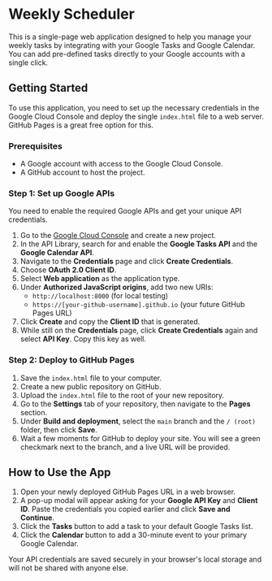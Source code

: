 # Weekly Scheduler

This is a single-page web application designed to help you manage your weekly tasks by integrating with your Google Tasks and Google Calendar. You can add pre-defined tasks directly to your Google accounts with a single click.

## Getting Started

To use this application, you need to set up the necessary credentials in the Google Cloud Console and deploy the single `index.html` file to a web server. GitHub Pages is a great free option for this.

### Prerequisites

*   A Google account with access to the Google Cloud Console.
*   A GitHub account to host the project.

### Step 1: Set up Google APIs

You need to enable the required Google APIs and get your unique API credentials.

1.  Go to the [Google Cloud Console](https://console.cloud.google.com/) and create a new project.
2.  In the API Library, search for and enable the **Google Tasks API** and the **Google Calendar API**.
3.  Navigate to the **Credentials** page and click **Create Credentials**.
4.  Choose **OAuth 2.0 Client ID**.
5.  Select **Web application** as the application type.
6.  Under **Authorized JavaScript origins**, add two new URIs:
    *   `http://localhost:8000` (for local testing)
    *   `https://[your-github-username].github.io` (your future GitHub Pages URL)
7.  Click **Create** and copy the **Client ID** that is generated.
8.  While still on the **Credentials** page, click **Create Credentials** again and select **API Key**. Copy this key as well.

### Step 2: Deploy to GitHub Pages

1.  Save the `index.html` file to your computer.
2.  Create a new public repository on GitHub.
3.  Upload the `index.html` file to the root of your new repository.
4.  Go to the **Settings** tab of your repository, then navigate to the **Pages** section.
5.  Under **Build and deployment**, select the `main` branch and the `/ (root)` folder, then click **Save**.
6.  Wait a few moments for GitHub to deploy your site. You will see a green checkmark next to the branch, and a live URL will be provided.

## How to Use the App

1.  Open your newly deployed GitHub Pages URL in a web browser.
2.  A pop-up modal will appear asking for your **Google API Key** and **Client ID**. Paste the credentials you copied earlier and click **Save and Continue**.
3.  Click the **Tasks** button to add a task to your default Google Tasks list.
4.  Click the **Calendar** button to add a 30-minute event to your primary Google Calendar.

Your API credentials are saved securely in your browser's local storage and will not be shared with anyone else.
